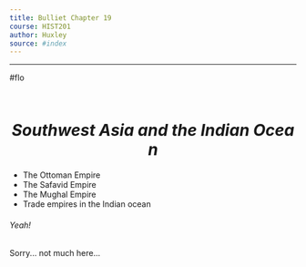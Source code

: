 ```yaml
---
title: Bulliet Chapter 19
course: HIST201
author: Huxley
source: #index
---
```


---

#flo 

```


```
# $$Southwest\ Asia\ and\ the\ Indian\ Ocean$$


- The Ottoman Empire
- The Safavid Empire
- The Mughal Empire
- Trade empires in the Indian ocean



###### Yeah!



Sorry... not much here...

